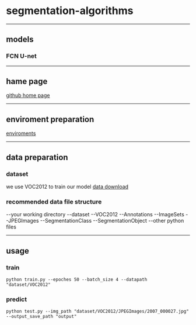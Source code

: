 # segmentation-algorithms

---
## models
### FCN U-net

---
## hame page
[github home page](https://github.com/dashboard)

---
## enviroment preparation
[enviroments](https://github.com/jhz6353/segmentation-algorithms/edit/main/requirements.txt)

---
## data preparation
### dataset
we use VOC2012 to train our model
[data download](https://github.com/dataset-ninja/pascal-voc-2012/blob/main/DOWNLOAD.md)
### recommended data file structure
--your working directory
  --dataset
    --VOC2012
      --Annotations
      --ImageSets
      --JPEGImages
      --SegmentationClass
      --SegmentationObject
  --other python files

---
## usage
### train
`python train.py --epoches 50 --batch_size 4 --datapath "dataset/VOC2012"`
### predict
`python test.py --img_path "dataset/VOC2012/JPEGImages/2007_000027.jpg" --output_save_path "output"`

